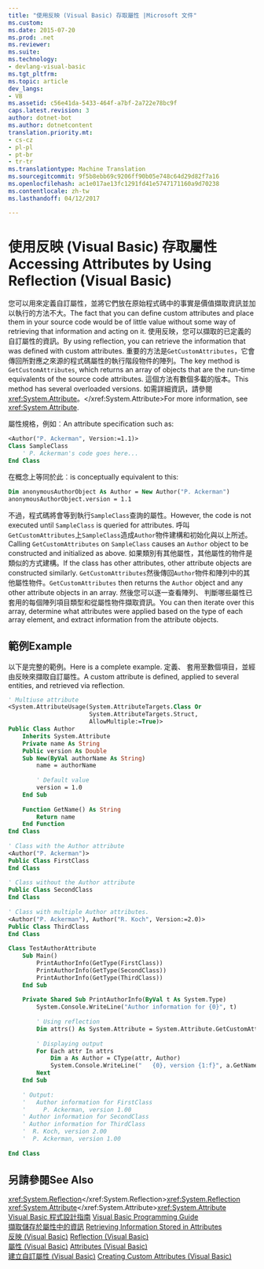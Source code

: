 ```yaml
---
title: "使用反映 (Visual Basic) 存取屬性 |Microsoft 文件"
ms.custom: 
ms.date: 2015-07-20
ms.prod: .net
ms.reviewer: 
ms.suite: 
ms.technology:
- devlang-visual-basic
ms.tgt_pltfrm: 
ms.topic: article
dev_langs:
- VB
ms.assetid: c56e41da-5433-464f-a7bf-2a722e78bc9f
caps.latest.revision: 3
author: dotnet-bot
ms.author: dotnetcontent
translation.priority.mt:
- cs-cz
- pl-pl
- pt-br
- tr-tr
ms.translationtype: Machine Translation
ms.sourcegitcommit: 9f5b8ebb69c9206ff90b05e748c64d29d82f7a16
ms.openlocfilehash: ac1e017ae13fc1291fd41e5747171160a9d70238
ms.contentlocale: zh-tw
ms.lasthandoff: 04/12/2017

---
```

# <a name="accessing-attributes-by-using-reflection-visual-basic"></a><span data-ttu-id="7b299-102">使用反映 (Visual Basic) 存取屬性</span><span class="sxs-lookup"><span data-stu-id="7b299-102">Accessing Attributes by Using Reflection (Visual Basic)</span></span>
<span data-ttu-id="7b299-103">您可以用來定義自訂屬性，並將它們放在原始程式碼中的事實是價值擷取資訊並加以執行的方法不大。</span><span class="sxs-lookup"><span data-stu-id="7b299-103">The fact that you can define custom attributes and place them in your source code would be of little value without some way of retrieving that information and acting on it.</span></span> <span data-ttu-id="7b299-104">使用反映，您可以擷取的已定義的自訂屬性的資訊。</span><span class="sxs-lookup"><span data-stu-id="7b299-104">By using reflection, you can retrieve the information that was defined with custom attributes.</span></span> <span data-ttu-id="7b299-105">重要的方法是`GetCustomAttributes`，它會傳回所對應之來源的程式碼屬性的執行階段物件的陣列。</span><span class="sxs-lookup"><span data-stu-id="7b299-105">The key method is `GetCustomAttributes`, which returns an array of objects that are the run-time equivalents of the source code attributes.</span></span> <span data-ttu-id="7b299-106">這個方法有數個多載的版本。</span><span class="sxs-lookup"><span data-stu-id="7b299-106">This method has several overloaded versions.</span></span> <span data-ttu-id="7b299-107">如需詳細資訊，請參閱<xref:System.Attribute>。</xref:System.Attribute></span><span class="sxs-lookup"><span data-stu-id="7b299-107">For more information, see <xref:System.Attribute>.</span></span>  
  
 <span data-ttu-id="7b299-108">屬性規格，例如︰</span><span class="sxs-lookup"><span data-stu-id="7b299-108">An attribute specification such as:</span></span>  
  
```vb  
<Author("P. Ackerman", Version:=1.1)>   
Class SampleClass  
    ' P. Ackerman's code goes here...  
End Class  
```  
  
 <span data-ttu-id="7b299-109">在概念上等同於此︰</span><span class="sxs-lookup"><span data-stu-id="7b299-109">is conceptually equivalent to this:</span></span>  
  
```vb  
Dim anonymousAuthorObject As Author = New Author("P. Ackerman")  
anonymousAuthorObject.version = 1.1  
```  
  
 <span data-ttu-id="7b299-110">不過，程式碼將會等到執行`SampleClass`查詢的屬性。</span><span class="sxs-lookup"><span data-stu-id="7b299-110">However, the code is not executed until `SampleClass` is queried for attributes.</span></span> <span data-ttu-id="7b299-111">呼叫`GetCustomAttributes`上`SampleClass`造成`Author`物件建構和初始化與以上所述。</span><span class="sxs-lookup"><span data-stu-id="7b299-111">Calling `GetCustomAttributes` on `SampleClass` causes an `Author` object to be constructed and initialized as above.</span></span> <span data-ttu-id="7b299-112">如果類別有其他屬性，其他屬性的物件是類似的方式建構。</span><span class="sxs-lookup"><span data-stu-id="7b299-112">If the class has other attributes, other attribute objects are constructed similarly.</span></span> <span data-ttu-id="7b299-113">`GetCustomAttributes`然後傳回`Author`物件和陣列中的其他屬性物件。</span><span class="sxs-lookup"><span data-stu-id="7b299-113">`GetCustomAttributes` then returns the `Author` object and any other attribute objects in an array.</span></span> <span data-ttu-id="7b299-114">然後您可以逐一查看陣列、 判斷哪些屬性已套用的每個陣列項目類型和從屬性物件擷取資訊。</span><span class="sxs-lookup"><span data-stu-id="7b299-114">You can then iterate over this array, determine what attributes were applied based on the type of each array element, and extract information from the attribute objects.</span></span>  
  
## <a name="example"></a><span data-ttu-id="7b299-115">範例</span><span class="sxs-lookup"><span data-stu-id="7b299-115">Example</span></span>  
 <span data-ttu-id="7b299-116">以下是完整的範例。</span><span class="sxs-lookup"><span data-stu-id="7b299-116">Here is a complete example.</span></span> <span data-ttu-id="7b299-117">定義、 套用至數個項目，並經由反映來擷取自訂屬性。</span><span class="sxs-lookup"><span data-stu-id="7b299-117">A custom attribute is defined, applied to several entities, and retrieved via reflection.</span></span>  
  
```vb  
' Multiuse attribute  
<System.AttributeUsage(System.AttributeTargets.Class Or   
                       System.AttributeTargets.Struct,   
                       AllowMultiple:=True)>   
Public Class Author  
    Inherits System.Attribute  
    Private name As String  
    Public version As Double  
    Sub New(ByVal authorName As String)  
        name = authorName  
  
        ' Default value  
        version = 1.0  
    End Sub  
  
    Function GetName() As String  
        Return name  
    End Function          
End Class  
  
' Class with the Author attribute  
<Author("P. Ackerman")>   
Public Class FirstClass  
End Class  
  
' Class without the Author attribute  
Public Class SecondClass  
End Class  
  
' Class with multiple Author attributes.  
<Author("P. Ackerman"), Author("R. Koch", Version:=2.0)>   
Public Class ThirdClass  
End Class  
  
Class TestAuthorAttribute  
    Sub Main()  
        PrintAuthorInfo(GetType(FirstClass))  
        PrintAuthorInfo(GetType(SecondClass))  
        PrintAuthorInfo(GetType(ThirdClass))  
    End Sub  
  
    Private Shared Sub PrintAuthorInfo(ByVal t As System.Type)  
        System.Console.WriteLine("Author information for {0}", t)  
  
        ' Using reflection  
        Dim attrs() As System.Attribute = System.Attribute.GetCustomAttributes(t)  
  
        ' Displaying output  
        For Each attr In attrs  
            Dim a As Author = CType(attr, Author)  
            System.Console.WriteLine("   {0}, version {1:f}", a.GetName(), a.version)  
        Next              
    End Sub  
  
    ' Output:  
    '   Author information for FirstClass  
    '     P. Ackerman, version 1.00  
    ' Author information for SecondClass  
    ' Author information for ThirdClass  
    '  R. Koch, version 2.00  
    '  P. Ackerman, version 1.00  
  
End Class  
```  
  
## <a name="see-also"></a><span data-ttu-id="7b299-118">另請參閱</span><span class="sxs-lookup"><span data-stu-id="7b299-118">See Also</span></span>  
 <span data-ttu-id="7b299-119"><xref:System.Reflection></xref:System.Reflection></span><span class="sxs-lookup"><span data-stu-id="7b299-119"><xref:System.Reflection></span></span>   
 <span data-ttu-id="7b299-120"><xref:System.Attribute></xref:System.Attribute></span><span class="sxs-lookup"><span data-stu-id="7b299-120"><xref:System.Attribute></span></span>   
<span data-ttu-id="7b299-121"> [Visual Basic 程式設計指南](../../../../visual-basic/programming-guide/index.md) </span><span class="sxs-lookup"><span data-stu-id="7b299-121"> [Visual Basic Programming Guide](../../../../visual-basic/programming-guide/index.md) </span></span>  
<span data-ttu-id="7b299-122"> [擷取儲存於屬性中的資訊](http://msdn.microsoft.com/library/37dfe4e3-7da0-48b6-a3d9-398981524e1c) </span><span class="sxs-lookup"><span data-stu-id="7b299-122"> [Retrieving Information Stored in Attributes](http://msdn.microsoft.com/library/37dfe4e3-7da0-48b6-a3d9-398981524e1c) </span></span>  
<span data-ttu-id="7b299-123"> [反映 (Visual Basic)](../../../../visual-basic/programming-guide/concepts/reflection.md) </span><span class="sxs-lookup"><span data-stu-id="7b299-123"> [Reflection (Visual Basic)](../../../../visual-basic/programming-guide/concepts/reflection.md) </span></span>  
<span data-ttu-id="7b299-124"> [屬性 (Visual Basic)](../../../../visual-basic/language-reference/attributes.md) </span><span class="sxs-lookup"><span data-stu-id="7b299-124"> [Attributes (Visual Basic)](../../../../visual-basic/language-reference/attributes.md) </span></span>  
<span data-ttu-id="7b299-125"> [建立自訂屬性 (Visual Basic)](../../../../visual-basic/programming-guide/concepts/attributes/creating-custom-attributes.md)</span><span class="sxs-lookup"><span data-stu-id="7b299-125"> [Creating Custom Attributes (Visual Basic)](../../../../visual-basic/programming-guide/concepts/attributes/creating-custom-attributes.md)</span></span>
